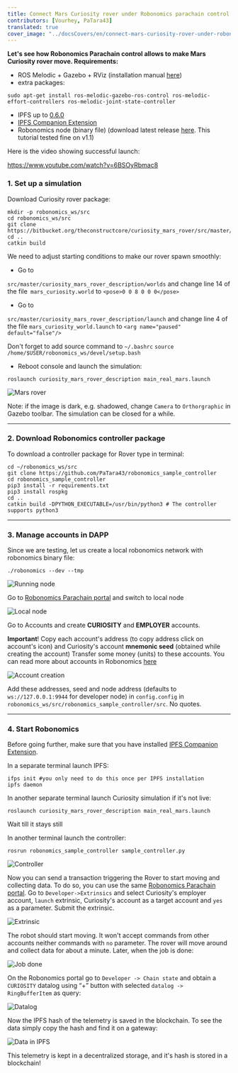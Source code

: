 ```yaml
---
title: Connect Mars Curiosity rover under Robonomics parachain control
contributors: [Vourhey, PaTara43]
translated: true
cover_image: "../docsCovers/en/connect-mars-curiosity-rover-under-robonomics-parachain-control.png"
---
```


**Let's see how Robonomics Parachain control allows to make Mars Curiosity rover move. Requirements:**
- ROS Melodic + Gazebo + RViz (installation manual [here](http://wiki.ros.org/melodic/Installation))
- extra packages:
```shell
sudo apt-get install ros-melodic-gazebo-ros-control ros-melodic-effort-controllers ros-melodic-joint-state-controller
```
- IPFS up to [0.6.0](https://dist.ipfs.io/go-ipfs/v0.6.0/go-ipfs_v0.6.0_linux-386.tar.gz)
- [IPFS Companion Extension](https://github.com/ipfs/ipfs-companion)
- Robonomics node (binary file) (download latest release [here](https://github.com/airalab/robonomics/releases). This tutorial tested fine on v1.1)

Here is the video showing successful launch:

https://www.youtube.com/watch?v=6BSOyRbmac8

### 1. Set up a simulation
Download Curiosity rover package:
```shell
mkdir -p robonomics_ws/src
cd robonomics_ws/src
git clone https://bitbucket.org/theconstructcore/curiosity_mars_rover/src/master/
cd ..
catkin build
```
We need to adjust starting conditions to make our rover spawn smoothly:
- Go to

`src/master/curiosity_mars_rover_description/worlds` and change line 14 of the file` mars_curiosity.world` to 
`<pose>0 0 8 0 0 0</pose>`

- Go to

`src/master/curiosity_mars_rover_description/launch` and change line 4 of the file `mars_curiosity_world.launch` to 
`<arg name="paused" default="false"/>`

Don't forget to add source command to `~/.bashrc`
`source /home/$USER/robonomics_ws/devel/setup.bash`


- Reboot console and launch the simulation:

```shell
roslaunch curiosity_mars_rover_description main_real_mars.launch
```
![Mars rover](../images/curiosity-demo/rover.jpg?raw=true "Mars rover")

Note: if the image is dark, e.g. shadowed, change `Camera` to `Orthorgraphic` in Gazebo toolbar.
The simulation can be closed for a while.

------------

### 2. Download Robonomics controller package
To download a controller package for Rover type in terminal:
```shell
cd ~/robonomics_ws/src
git clone https://github.com/PaTara43/robonomics_sample_controller
cd robonomics_sample_controller
pip3 install -r requirements.txt
pip3 install rospkg
cd ..
catkin build -DPYTHON_EXECUTABLE=/usr/bin/python3 # The controller supports python3
```

------------

### 3. Manage accounts in DAPP
Since we are testing, let us create a local robonomics network with robonomics binary file:
```shell
./robonomics --dev --tmp
```

![Running node](../images/curiosity-demo/robonomics.jpg?raw=true "Running node")


Go to [Robonomics Parachain portal](https://polkadot.js.org/apps/?rpc=wss%3A%2F%2Fkusama.rpc.robonomics.network%2F#/) and switch to local node 

![Local node](../images/curiosity-demo/local_node.jpg?raw=true "Local node")


Go to Accounts and create **CURIOSITY** and **EMPLOYER** accounts.

**Important**! Copy each account's address (to copy address click on account's icon) and Curiosity's account **mnemonic seed** (obtained while creating the account)
Transfer some money (units) to these accounts. You can read more about accounts in Robonomics [here](https://wiki.robonomics.network/docs/en/create-account-in-dapp/)

![Account creation](../images/curiosity-demo/account_creation.jpg?raw=true "Account creation")


Add these addresses, seed and node address (defaults to `ws://127.0.0.1:9944` for developer node) in `config.config` in `robonomics_ws/src/robonomics_sample_controller/src`. No quotes.

------------


### 4. Start Robonomics

Before going further, make sure that you have installed [IPFS Companion Extension](https://github.com/ipfs/ipfs-companion).

In a separate terminal launch IPFS:
```shell
ifps init #you only need to do this once per IPFS installation
ipfs daemon
```

In another separate terminal launch Curiosity simulation if it's not live:
```shell
roslaunch curiosity_mars_rover_description main_real_mars.launch
```
Wait till it stays still

In another terminal launch the controller:
```shell
rosrun robonomics_sample_controller sample_controller.py
```
![Controller](../images/curiosity-demo/controller.jpg?raw=true "Controller")


Now you can send a transaction triggering the Rover to start moving and collecting data. To do so, you can use the same [Robonomics Parachain portal](https://polkadot.js.org/apps/?rpc=wss%3A%2F%2Fkusama.rpc.robonomics.network%2F#/).
Go to `Developer->Extrinsics` and select Curiosity's employer account, `launch` extrinsic, Curiosity's account as a target account and `yes` as a parameter.
Submit the extrinsic.

![Extrinsic](../images/curiosity-demo/extrinsic.jpg?raw=true "Extrinsic")


The robot should start moving. It won't accept commands from other accounts neither commands with `no` parameter. The rover will move around and collect data for about a minute.
Later, when the job is done:

![Job done](../images/curiosity-demo/job_done.jpg?raw=true "Job done")


On the Robonomics portal go to `Developer -> Chain state` and obtain a `CURIOSITY` datalog using “+” button with selected `datalog -> RingBufferItem` as query: 

![Datalog](../images/curiosity-demo/datalog.jpg?raw=true "Datalog")

Now the IPFS hash of the telemetry is saved in the blockchain. To see the data simply copy the hash and find it on a gateway:

![Data in IPFS](../images/curiosity-demo/data_in_ipfs.jpg?raw=true "Data in IPFS")


This telemetry is kept in a decentralized storage, and it's hash is stored in a blockchain!

